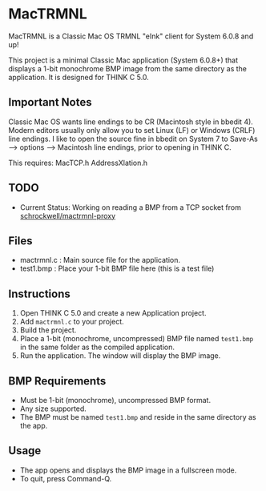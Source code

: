 MacTRMNL
====================================

MacTRMNL is a Classic Mac OS TRMNL "eInk" client for System 6.0.8 and up! 

This project is a minimal Classic Mac application (System 6.0.8+) that displays a 1-bit monochrome BMP image from the same directory as the application. It is designed for THINK C 5.0.

## Important Notes
Classic Mac OS wants line endings to be CR (Macintosh style in bbedit 4).  Modern editors usually only allow you to set Linux (LF) or Windows (CRLF) line endings.  I like to open the source fine in bbedit on System 7 to Save-As --> options --> Macintosh line endings, prior to opening in THINK C.

This requires:
MacTCP.h
AddressXlation.h

## TODO
- Current Status: Working on reading a BMP from a TCP socket from [schrockwell/mactrmnl-proxy](https://github.com/schrockwell/mactrmnl-proxy)

## Files
- mactrmnl.c      : Main source file for the application.
- test1.bmp   : Place your 1-bit BMP file here (this is a test file)

## Instructions
1. Open THINK C 5.0 and create a new Application project.
2. Add `mactrmnl.c` to your project.
3. Build the project.
4. Place a 1-bit (monochrome, uncompressed) BMP file named `test1.bmp` in the same folder as the compiled application.
5. Run the application. The window will display the BMP image.

## BMP Requirements
- Must be 1-bit (monochrome), uncompressed BMP format.
- Any size supported.
- The BMP must be named `test1.bmp` and reside in the same directory as the app.

## Usage

- The app opens and displays the BMP image in a fullscreen mode.
- To quit, press Command-Q.
